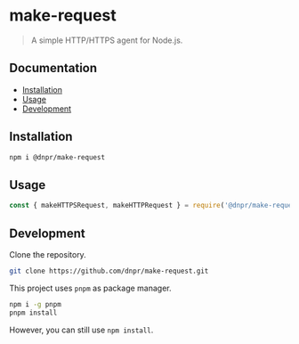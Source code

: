 # make-request

> A simple HTTP/HTTPS agent for Node.js.

## Documentation

* [Installation](#Installation)
* [Usage](#Usage)
* [Development](#Development)

## Installation

```bash
npm i @dnpr/make-request
```

## Usage

```javascript
const { makeHTTPSRequest, makeHTTPRequest } = require('@dnpr/make-request')
```

## Development

Clone the repository.

```bash
git clone https://github.com/dnpr/make-request.git
```

This project uses `pnpm` as package manager.

```bash
npm i -g pnpm
pnpm install
```

However, you can still use `npm install`.